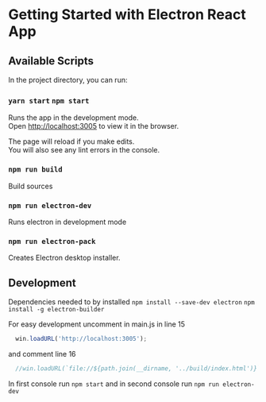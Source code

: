 # Getting Started with Electron React App

## Available Scripts

In the project directory, you can run:

### `yarn start` `npm start` 

Runs the app in the development mode.\
Open [http://localhost:3005](http://localhost:3005) to view it in the browser.

The page will reload if you make edits.\
You will also see any lint errors in the console.

### `npm run build`

Build sources

### `npm run electron-dev`

Runs electron in development mode

### `npm run electron-pack`

Creates Electron desktop installer.


## Development

Dependencies needed to by installed
`npm install --save-dev electron`
`npm install -g electron-builder`

For easy development uncomment in main.js in line 15
```javascript
  win.loadURL('http://localhost:3005');
```
and comment line 16 
```javascript
  //win.loadURL(`file://${path.join(__dirname, '../build/index.html')}`)
```

In first console run `npm start` and in second console run `npm run electron-dev`
